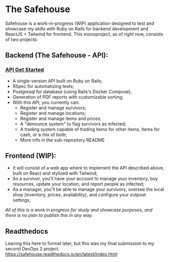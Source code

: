 # The Safehouse

Safehouse is a work-in-progress (WIP) application designed to test and showcase my skills with Ruby on Rails for backend development and ReactJS + Tailwind for frontend.
This monoproject, as of right now, consists of two projects:

## Backend (The Safehouse - API):

### [API Get Started](https://github.com/adnir-andrade/safehouse/tree/main/backend)

- A single-version API built on Ruby on Rails;
- RSpec for automatizing tests;
- Postgresql for database (using Rails's Docker Compose);
- Generation of PDF reports with customizable sorting;
- With this API, you currently can:
  - Register and manage survivors;
  - Register and manage locations;
  - Register and manage items and prices;
  - A "denounce system" to flag survivors as infected;
  - A trading system capable of trading items for other items, items for cash, or a mix of both;
  - More info in the sub-repository README

## Frontend (WIP):

- It will consist of a web app where to implement the API described above, built on React and stylized with Tailwind;
- As a survivor, you'll have your account to manage your inventory, buy resources, update your location, and report people as infected;
- As a manager, you'll be able to manage your survivors, oversee the local shop (inventory, prices, availability), and configure your outpost settings;

_All of this is a work in progress for study and showcase purposes, and there is no plan to publish this in any way._

## Readthedocs

Leaving this here to format later, but this was my final submission to my second DevOps 2 project.
https://safehouse.readthedocs.io/en/latest/index.html
